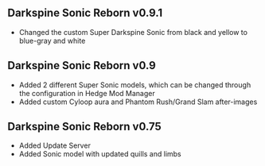 ## Darkspine Sonic Reborn v0.9.1
- Changed the custom Super Darkspine Sonic from black and yellow to blue-gray and white

## Darkspine Sonic Reborn v0.9
- Added 2 different Super Sonic models, which can be changed through the configuration in Hedge Mod Manager
- Added custom Cyloop aura and Phantom Rush/Grand Slam after-images

## Darkspine Sonic Reborn v0.75
- Added Update Server
- Added Sonic model with updated quills and limbs
